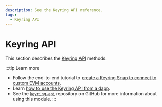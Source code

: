 ```yaml
---
description: See the Keyring API reference.
tags:
  - Keyring API
---
```


# Keyring API

This section describes the [Keyring API](../../concepts/keyring-api.md) methods.

:::tip Learn more
- Follow the end-to-end tutorial to [create a Keyring Snap to connect to custom EVM accounts](../../tutorials/custom-evm-accounts.md).
- Learn [how to use the Keyring API from a dapp](../../how-to/use-keyring-api.md).
- See the [`keyring-api`](https://github.com/MetaMask/keyring-api) repository on GitHub for more
  information about using this module.
:::
